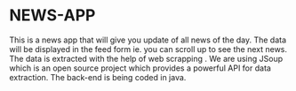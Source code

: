 # NEWS-APP

This is a news app that will give you update of all news of the day.
The data will be displayed in the feed form ie. you can scroll up to see the next news.
The data is extracted with the help of web scrapping .
We are using JSoup which is an open source project which provides a powerful API for data extraction.
The back-end is being coded in java.
